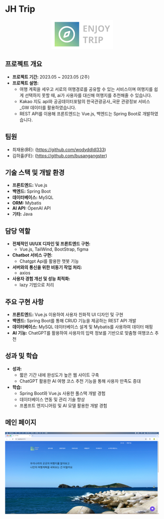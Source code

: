# JH Trip

<div align="center">
  <img src="img/logo.png" alt="logo" width="200">
</div>

## 프로젝트 개요

- **프로젝트 기간:** 2023.05 ~ 2023.05 (2주)
- **프로젝트 설명:**
  - 여행 계획을 세우고 서로의 여행경로를 공유할 수 있는 서비스이며 여행지를 쉽게 선택하지 못할 때, ai가 사용자를 대신해 여행지를 추천해줄 수 있습니다.
  - Kakao 지도 api와 공공데이터포털의 한국관광공사_국문 관광정보 서비스_GW 데이터를 활용하였습니다. 
  - REST API를 이용해 프론트엔드는 Vue.js, 백엔드는 Spring Boot로 개발하였습니다.
 
## 팀원

- 최재용(BE): (https://github.com/wodyddldl333)
- 김하휼(FE): (https://github.com/busangangster)


## 기술 스택 및 개발 환경

- **프론트엔드:** Vue.js
- **백엔드:** Spring Boot
- **데이터베이스:** MySQL
- **ORM:** Mybatis
- **AI API:** OpenAI API
- **기타:** Java

## 담당 역할

- **전체적인 UI/UX 디자인 및 프론트엔드 구현:**
  - Vue.js, TailWind, BootStrap, figma
- **Chatbot 서비스 구현:**
  - Chatgpt Api를 활용한 챗봇 기능 
- **서버와의 통신을 위한 비동기 작업 처리:**
  - axios
- **사용자 경험 개선 및 성능 최적화:**
  - lazy 기법으로 처리 

## 주요 구현 사항

- **프론트엔드:** Vue.js 이용하여 사용자 친화적 UI 디자인 및 구현
- **백엔드:** Spring Boot를 통해 CRUD 기능을 제공하는 REST API 개발
- **데이터베이스:** MySQL 데이터베이스 설계 및 Mybatis를 사용하여 데이터 매핑
- **AI 기능:** ChatGPT를 활용하여 사용자의 입력 정보를 기반으로 맞춤형 여행코스 추천

## 성과 및 학습

- **성과:**
  - 짧은 기간 내에 완성도가 높은 웹 사이트 구축
  - ChatGPT 활용한 AI 여행 코스 추천 기능을 통해 사용자 만족도 증대
- **학습:**
  - Spring Boot와 Vue.js 사용한 풀스택 개발 경험
  - 데이터베이스 연동 및 관리 기술 향상
  - 프롬프트 엔지니어링 및 AI 모델 활용한 개발 경험

## 메인 페이지

<div align="center">
  <img src="img/main.png" alt="logo" width="600">
</div>
